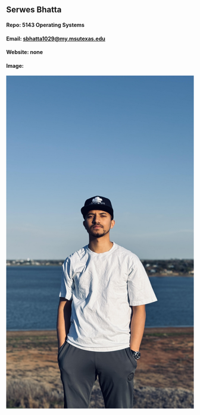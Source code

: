 ## Serwes Bhatta

#### Repo: 5143 Operating Systems

#### Email: sbhatta1029@my.msutexas.edu

#### Website: none

#### Image:
![profile picture](images/pp.jpg)